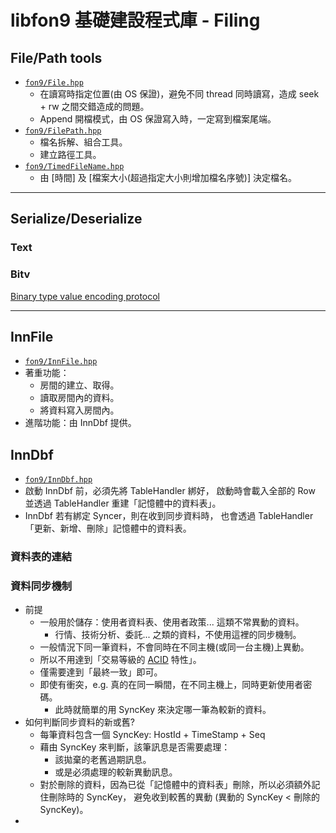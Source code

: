 ﻿libfon9 基礎建設程式庫 - Filing
===============================

## File/Path tools
* [`fon9/File.hpp`](../fon9/File.hpp)
  * 在讀寫時指定位置(由 OS 保證)，避免不同 thread 同時讀寫，造成 seek + rw 之間交錯造成的問題。
  * Append 開檔模式，由 OS 保證寫入時，一定寫到檔案尾端。
* [`fon9/FilePath.hpp`](../fon9/FilePath.hpp)
  * 檔名拆解、組合工具。
  * 建立路徑工具。
* [`fon9/TimedFileName.hpp`](../fon9/TimedFileName.hpp)
  * 由 [時間] 及 [檔案大小(超過指定大小則增加檔名序號)] 決定檔名。

-------------------------------

## Serialize/Deserialize
### Text
### Bitv
[Binary type value encoding protocol](Bitv.md)

-------------------------------

## InnFile
* [`fon9/InnFile.hpp`](../fon9/InnFile.hpp)
* 著重功能：
  * 房間的建立、取得。
  * 讀取房間內的資料。
  * 將資料寫入房間內。
* 進階功能：由 InnDbf 提供。

## InnDbf
* [`fon9/InnDbf.hpp`](../fon9/InnDbf.hpp)
* 啟動 InnDbf 前，必須先將 TableHandler 綁好，
  啟動時會載入全部的 Row 並透過 TableHandler 重建「記憶體中的資料表」。
* InnDbf 若有綁定 Syncer，則在收到同步資料時，
  也會透過 TableHandler「更新、新增、刪除」記憶體中的資料表。

### 資料表的連結

### 資料同步機制
* 前提
  * 一般用於儲存：使用者資料表、使用者政策... 這類不常異動的資料。
    * 行情、技術分析、委託... 之類的資料，不使用這裡的同步機制。
  * 一般情況下同一筆資料，不會同時在不同主機(或同一台主機)上異動。
  * 所以不用達到「交易等級的 [ACID](https://zh.wikipedia.org/wiki/ACID) 特性」。
  * 僅需要達到「最終一致」即可。
  * 即使有衝突，e.g. 真的在同一瞬間，在不同主機上，同時更新使用者密碼。
    * 此時就簡單的用 SyncKey 來決定哪一筆為較新的資料。
* 如何判斷同步資料的新或舊?
  * 每筆資料包含一個 SyncKey: HostId + TimeStamp + Seq
  * 藉由 SyncKey 來判斷，該筆訊息是否需要處理：
    * 該拋棄的老舊過期訊息。
    * 或是必須處理的較新異動訊息。
  * 對於刪除的資料，因為已從「記憶體中的資料表」刪除，所以必須額外記住刪除時的 SyncKey，
    避免收到較舊的異動 (異動的 SyncKey < 刪除的 SyncKey)。
*